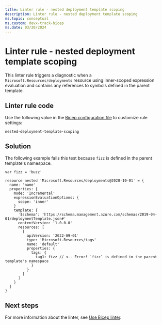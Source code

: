 ```yaml
---
title: Linter rule - nested deployment template scoping
description: Linter rule - nested deployment template scoping
ms.topic: conceptual
ms.custom: devx-track-bicep
ms.date: 03/20/2024
---
```


# Linter rule - nested deployment template scoping

This linter rule triggers a diagnostic when a `Microsoft.Resources/deployments` resource using inner-scoped expression evaluation and contains any references to symbols defined in the parent template.

## Linter rule code

Use the following value in the [Bicep configuration file](bicep-config-linter.md) to customize rule settings:

`nested-deployment-template-scoping`

## Solution

The following example fails this test because `fizz` is defined in the parent template's namespace.

```bicep
var fizz = 'buzz'

resource nested 'Microsoft.Resources/deployments@2020-10-01' = {
  name: 'name'
  properties: {
    mode: 'Incremental'
    expressionEvaluationOptions: {
      scope: 'inner'
    }
    template: {
      '$schema': 'https://schema.management.azure.com/schemas/2019-04-01/deploymentTemplate.json#'
      contentVersion: '1.0.0.0'
      resources: [
        {
          apiVersion: '2022-09-01'
          type: 'Microsoft.Resources/tags'
          name: 'default'
          properties: {
            tags: {
              tag1: fizz // <-- Error! `fizz` is defined in the parent template's namespace
            }
          }
        }
      ]
    }
  }
}
```

## Next steps

For more information about the linter, see [Use Bicep linter](./linter.md).
